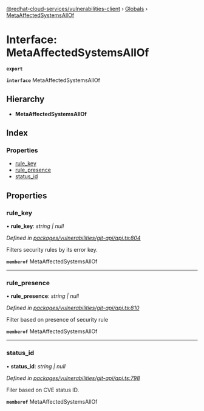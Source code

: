 [@redhat-cloud-services/vulnerabilities-client](../README.md) › [Globals](../globals.md) › [MetaAffectedSystemsAllOf](metaaffectedsystemsallof.md)

# Interface: MetaAffectedSystemsAllOf

**`export`** 

**`interface`** MetaAffectedSystemsAllOf

## Hierarchy

* **MetaAffectedSystemsAllOf**

## Index

### Properties

* [rule_key](metaaffectedsystemsallof.md#rule_key)
* [rule_presence](metaaffectedsystemsallof.md#rule_presence)
* [status_id](metaaffectedsystemsallof.md#status_id)

## Properties

###  rule_key

• **rule_key**: *string | null*

*Defined in [packages/vulnerabilities/git-api/api.ts:804](https://github.com/RedHatInsights/javascript-clients/blob/master/packages/vulnerabilities/git-api/api.ts#L804)*

Filters security rules by its error key.

**`memberof`** MetaAffectedSystemsAllOf

___

###  rule_presence

• **rule_presence**: *string | null*

*Defined in [packages/vulnerabilities/git-api/api.ts:810](https://github.com/RedHatInsights/javascript-clients/blob/master/packages/vulnerabilities/git-api/api.ts#L810)*

Filter based on presence of security rule

**`memberof`** MetaAffectedSystemsAllOf

___

###  status_id

• **status_id**: *string | null*

*Defined in [packages/vulnerabilities/git-api/api.ts:798](https://github.com/RedHatInsights/javascript-clients/blob/master/packages/vulnerabilities/git-api/api.ts#L798)*

Filer based on CVE status ID.

**`memberof`** MetaAffectedSystemsAllOf
